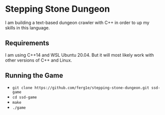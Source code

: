 # Stepping Stone Dungeon

I am building a text-based dungeon crawler with C++ in order to up my skills in this language.

## Requirements

I am using C++14 and WSL Ubuntu 20.04. But it will most likely work with other versions of C++ and Linux.

## Running the Game

- `git clone https://github.com/ferg1e/stepping-stone-dungeon.git ssd-game`
- `cd ssd-game`
- `make`
- `./game`


